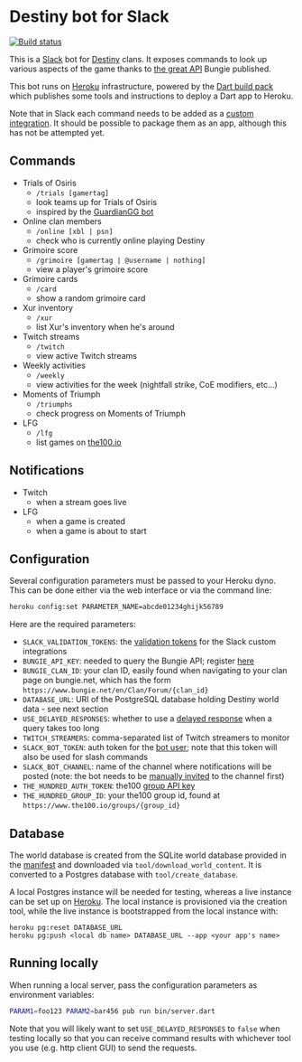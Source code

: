 # Destiny bot for Slack

[![Build status](https://travis-ci.org/pylaligand/destiny-slack-bot.svg?branch=master)](https://travis-ci.org/pylaligand/destiny-slack-bot)

This is a [Slack](http://www.slack.com) bot for
[Destiny](https://www.destinythegame.com/) clans. It exposes
commands to look up various aspects of the game thanks to
[the great API](https://www.bungie.net/en/Clan/Forum/39966) Bungie
published.

This bot runs on [Heroku](http://www.heroku.com) infrastructure, powered by
the [Dart build pack](https://github.com/igrigorik/heroku-buildpack-dart)
which publishes some tools and instructions to deploy a Dart app to Heroku.

Note that in Slack each command needs to be added as a
[custom integration](https://api.slack.com/custom-integrations). It should
be possible to package them as an app, although this has not be attempted
yet.

## Commands

- Trials of Osiris
  - `/trials [gamertag]`
  - look teams up for Trials of Osiris
  - inspired by the [GuardianGG bot](https://github.com/slavikus/guardiangg-bot)
- Online clan members
  - `/online [xbl | psn]`
  - check who is currently online playing Destiny
- Grimoire score
  - `/grimoire [gamertag | @username | nothing]`
  - view a player's grimoire score
- Grimoire cards
  - `/card`
  - show a random grimoire card
- Xur inventory
  - `/xur`
  - list Xur's inventory when he's around
- Twitch streams
  - `/twitch`
  - view active Twitch streams
- Weekly activities
  - `/weekly`
  - view activities for the week (nightfall strike, CoE modifiers, etc...)
- Moments of Triumph
  - `/triumphs`
  - check progress on Moments of Triumph
- LFG
  - `/lfg`
  - list games on [the100.io](https://www.the100.io)

## Notifications

- Twitch
  - when a stream goes live
- LFG
  - when a game is created
  - when a game is about to start

## Configuration

Several configuration parameters must be passed to your Heroku dyno.
This can be done either via the web interface or via the command line:
```sh
heroku config:set PARAMETER_NAME=abcde01234ghijk56789
```

Here are the required parameters:
- `SLACK_VALIDATION_TOKENS`: the [validation tokens](https://api.slack.com/slash-commands#triggering_a_command)
for the Slack custom integrations
- `BUNGIE_API_KEY`: needed to query the Bungie API; register [here](https://www.bungie.net/en/User/API)
- `BUNGIE_CLAN_ID`: your clan ID, easily found when navigating to your clan
page on bungie.net, which has the form
`https://www.bungie.net/en/Clan/Forum/{clan_id}`
- `DATABASE_URL`: URI of the PostgreSQL database holding Destiny world data -
see next section
- `USE_DELAYED_RESPONSES`: whether to use a [delayed response](https://api.slack.com/slash-commands#responding_to_a_command)
when a query takes too long
- `TWITCH_STREAMERS`: comma-separated list of Twitch streamers to monitor
- `SLACK_BOT_TOKEN`: auth token for the [bot user](https://my.slack.com/services/new/bot); note that this token will also be used for slash commands
- `SLACK_BOT_CHANNEL`: name of the channel where notifications will be posted (note: the bot needs to be [manually invited](https://github.com/slackhq/node-slack-sdk/issues/26)
to the channel first)
- `THE_HUNDRED_AUTH_TOKEN`: the100 [group API key](https://mlapeter.gitbooks.io/the-100-api/content/)
- `THE_HUNDRED_GROUP_ID`: your the100 group id, found at `https://www.the100.io/groups/{group_id}`

## Database

The world database is created from the SQLite world database provided in the
[manifest](http://www.bungie.net/platform/Destiny/Manifest/) and downloaded via
`tool/download_world_content`. It is converted to a Postgres database with
`tool/create_database`.

A local Postgres instance will be needed for testing, whereas a live instance
can be set up on [Heroku](https://www.heroku.com/postgres). The local instance
is provisioned via the creation tool, while the live instance is bootstrapped
from the local instance with:
```
heroku pg:reset DATABASE_URL
heroku pg:push <local db name> DATABASE_URL --app <your app's name>
```

## Running locally

When running a local server, pass the configuration parameters as
environment variables:

```sh
PARAM1=foo123 PARAM2=bar456 pub run bin/server.dart
```

Note that you will likely want to set `USE_DELAYED_RESPONSES` to `false` when
testing locally so that you can receive command results with whichever tool you
use (e.g. http client GUI) to send the requests.
